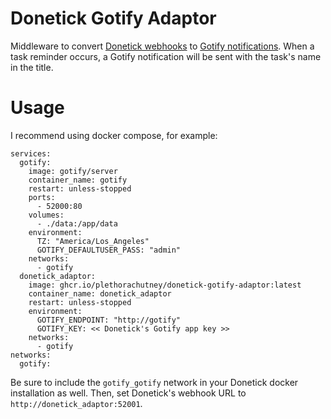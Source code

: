 # Donetick Gotify Adaptor

Middleware to convert [Donetick webhooks](https://docs.donetick.com/advance-settings/webhooks)
to [Gotify notifications](https://gotify.net/).
When a task reminder occurs, a Gotify notification will be sent with the task's name in the title.


# Usage

I recommend using docker compose, for example:

```
services:
  gotify:
    image: gotify/server
    container_name: gotify
    restart: unless-stopped
    ports:
      - 52000:80
    volumes:
      - ./data:/app/data
    environment:
      TZ: "America/Los_Angeles"
      GOTIFY_DEFAULTUSER_PASS: "admin"
    networks:
      - gotify
  donetick_adaptor:
    image: ghcr.io/plethorachutney/donetick-gotify-adaptor:latest
    container_name: donetick_adaptor
    restart: unless-stopped
    environment:
      GOTIFY_ENDPOINT: "http://gotify"
      GOTIFY_KEY: << Donetick's Gotify app key >>
    networks:
      - gotify
networks:
  gotify:
```

Be sure to include the `gotify_gotify` network in your Donetick docker installation as well.
Then, set Donetick's webhook URL to `http://donetick_adaptor:52001`.